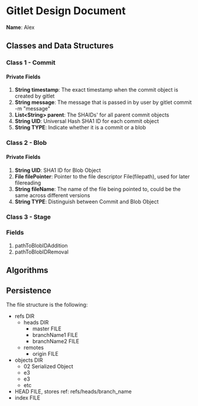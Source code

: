# Gitlet Design Document

**Name**: Alex

## Classes and Data Structures

### Class 1 - Commit

#### Private Fields

1. **String timestamp**: The exact timestamp when the commit object is created by gitlet
2. **String message**: The message that is passed in by user by gitlet commit -m "message"
3. **List\<String\> parent**: The SHAIDs' for all parent commit objects
4. **String UID**: Universal Hash SHA1 ID for each commit object
5. **String TYPE**: Indicate whether it is a commit or a blob


### Class 2 - Blob

#### Private Fields

1. **String UID**: SHA1 ID for Blob Object
2. **File filePointer**: Pointer to the file descriptor File(filepath), used for later filereading
3. **String fileName**: The name of the file being pointed to, could be the same across different versions
4. **String TYPE**: Distinguish between Commit and Blob Object

### Class 3 - Stage

### Fields

1. pathToBlobIDAddition
2. pathToBlobIDRemoval


## Algorithms




## Persistence
The file structure is the following:
- refs        DIR
  - heads     DIR
    - master  FILE
    - branchName1 FILE
    - branchName2 FILE
  - remotes
    - origin  FILE
- objects     DIR
    - 02      Serialized Object
    - e3
    - e3
    - etc
- HEAD     FILE, stores ref: refs/heads/branch_name
- index    FILE

